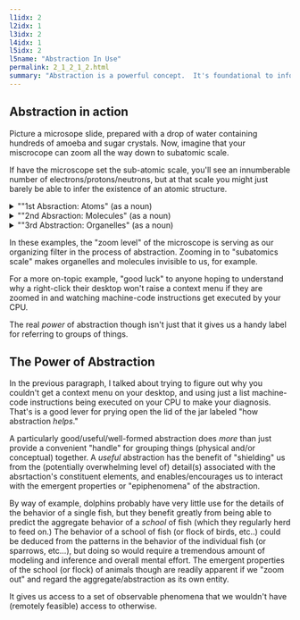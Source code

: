 ```yaml
---
l1idx: 2
l2idx: 1
l3idx: 2
l4idx: 1
l5idx: 2
l5name: "Abstraction In Use"
permalink: 2_1_2_1_2.html
summary: "Abstraction is a powerful concept.  It's foundational to information technology and (not coincidentally) pretty much all of human knowledge.  Let's figure out what that actually means."
---
```

## Abstraction in action

Picture a microsope slide, prepared with a drop of water containing hundreds of amoeba and sugar crystals. Now, imagine that your miscrocope can zoom all the way down to subatomic scale.

If have the microscope set the sub-atomic scale, you'll see an innumberable number of electrons/protons/neutrons, but at that scale you might just barely be able to infer the existence of an atomic structure.
<details markdown=block>
<summary markdown=span>""1st Absraction:  Atoms" (as a noun)</summary>
If you zoom out ("atomic scale"), you won't see electrons/protons/etc any more; you'll see individual atoms, and you'll notice that there seems to be some sort of pattern to how they connect/interact with each other. That "zooming out" has effectively "abstracted" subatomic particles into atoms. It's a *useful* abstraction because (with the benefit of a few hundred years of scientific research at your disposal) you can *predict* the behavior of the atoms without needing direct knowledge of the individual subatomic particles that they are made up of. But, if you want to *explain* (understand) the *mechanism* of that interaction, you have to drill back down to the subatomic level to see things like the "sharing" of electrons in covalent bonding.
</details>
<details markdown=block>
<summary markdown=span>""2nd Absraction: Molecules" (as a noun)</summary>
Zooming out again (to "molecular scale") you'll see a bewildering array of molecules. You've "abstracted" atoms into molecules. Again, it's a *useful* abstraction because you are able to infer (or borrow from the collected body of existing human knowledge) a set of patterns that let you predict how the molecules interact with each other.
</details>
<details markdown=block>
<summary markdown=span>""3rd Abstraction: Organelles" (as a noun)</summary>
Zoom out again, (to the "organelle scale") and now you'll see all these neat structures like mitochondria, Golgi apparatus, and others.
</details>

In these examples, the "zoom level" of the microscope is serving as our organizing filter in the process of abstraction. Zooming in to "subatomics scale" makes organelles and molecules invisible to us, for example.

For a more on-topic example, "good luck" to anyone hoping to understand why a right-click their desktop won't raise a context menu if they are zoomed in and watching machine-code instructions get executed by your CPU.

The real *power* of abstraction though isn't just that it gives us a handy label for referring to groups of things.

## The Power of Abstraction

In the previous paragraph, I talked about trying to figure out why you couldn't get a context menu on your desktop, and using just a list  machine-code instructions being executed on your CPU to make your diagnosis.  That's is a good lever for prying open the lid of the jar labeled "how abstraction *helps*."

A particularly good/useful/well-formed abstraction does *more* than just provide a convenient "handle" for grouping things (physical and/or conceptual) together.  A *useful* abstraction has the benefit of "shielding" us from the (potentially overwhelming level of) detail(s) associated with the absrtaction's constituent elements, and enables/encourages us to interact with the emergent properties or "epiphenomena" of the abstraction.

By way of example, dolphins probably have very little use for the details of the behavior of a single fish, but they benefit greatly from being able to predict the aggregate behavior of a *school* of fish (which they regularly herd to feed on.)  The behavior of a school of fish (or flock of birds, etc..) could be deduced from the patterns in the behavior of the individual fish (or sparrows, etc...), but doing so would require a tremendous amount of modeling and inference and overall mental effort.  The emergent properties of the school (or flock) of animals though are readily apparent if we "zoom out" and regard the aggregate/abstraction as its own entity.


It gives us access to a set of observable phenomena that we wouldn't have (remotely feasible) access to otherwise.
